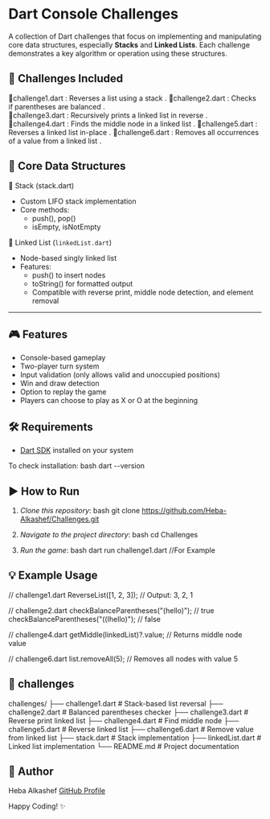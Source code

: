 ﻿
# Dart Console Challenges

A collection of Dart challenges that focus on implementing and manipulating core data structures, especially **Stacks** and **Linked Lists**.
Each challenge demonstrates a key algorithm or operation using these structures.


## 📌 Challenges Included
   🔹challenge1.dart : Reverses a list using a stack .
   🔹challenge2.dart : Checks if parentheses are balanced .  
   🔹challenge3.dart : Recursively prints a linked list in reverse . 
   🔹challenge4.dart : Finds the middle node in a linked list .
   🔹challenge5.dart : Reverses a linked list in-place .
   🔹challenge6.dart : Removes all occurrences of a value from a linked list .

## 🧱 Core Data Structures

  🔹 Stack (stack.dart)
- Custom LIFO stack implementation
- Core methods:
  - push(), pop()
  - isEmpty, isNotEmpty

 🔹 Linked List (`linkedList.dart`)
- Node-based singly linked list
- Features:
  - push() to insert nodes
  - toString() for formatted output
  - Compatible with reverse print, middle node detection, and element removal

---
## 🎮 Features

- Console-based gameplay
- Two-player turn system
- Input validation (only allows valid and unoccupied positions)
- Win and draw detection
- Option to replay the game
- Players can choose to play as X or O at the beginning

## 🛠 Requirements

- [Dart SDK](https://dart.dev/get-dart) installed on your system

To check installation:
bash
dart --version


## ▶ How to Run

1. *Clone this repository*:
   bash
git clone https://github.com/Heba-Alkashef/Challenges.git
   

2. *Navigate to the project directory*:
   bash
   cd Challenges
   
3. *Run the game*:
   bash
   dart run challenge1.dart  //For Example
   
## 💡 Example Usage

// challenge1.dart
ReverseList([1, 2, 3]); // Output: 3, 2, 1

// challenge2.dart
checkBalanceParentheses("(hello)"); // true
checkBalanceParentheses("((اhello)"); // false

// challenge4.dart
getMiddle(linkedList)?.value; // Returns middle node value

// challenge6.dart
list.removeAll(5); // Removes all nodes with value 5

## 📁 challenges

challenges/
├── challenge1.dart    # Stack-based list reversal
├── challenge2.dart    # Balanced parentheses checker
├── challenge3.dart    # Reverse print linked list
├── challenge4.dart    # Find middle node
├── challenge5.dart    # Reverse linked list
├── challenge6.dart    # Remove value from linked list
├── stack.dart         # Stack implementation
├── linkedList.dart    # Linked list implementation
└── README.md          # Project documentation

## 👤 Author
Heba Alkashef
[GitHub Profile](https://github.com/Heba-Alkashef)

Happy Coding! ✨

